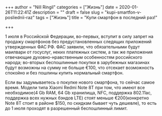 +++
author = "Nill Ringil"
categories = ["Жизнь"]
date = 2020-01-26T11:22:41Z
description = ""
draft = false
slug = "kupi-smartfon-v-posliednii-raz"
tags = ["Жизнь"]
title = "Купи смартфон в последний раз!"

+++


1 июля в Российской Федерации, во-первых, вступит в силу запрет на продажу смартфонов без предустановленных следящих приложений утвержденных ФАС РФ. ФАС заявили, что обязательными будут маилвари от госуслуг, неких платежных систем, а так же приложения отвечающие духовно-нравственным особенностям российского народа; во-вторых беспошлинные покупки в зарубежных магазинах будут возможны на сумму не больше €100, что отсекает возможность спокойно и без пошлины купить нормальный смартфон.

Если вы задумываетесь о покупке нового смартфона, то сейчас самое время. Модели типа Xiaomi Redmi Note 8T при том, что имеют все необходимое(4 Gb RAM, 64 Gb хранилища, NFC, поддержка 802.11ac, поддержка всех нужных бэндов LTE) стоят меньше €200(конкретно Note 8T стоит в районе $150, по скидкам бывает чуть дешевле), то есть до 1 июля проходят в разрешенный беспошлинный лимит.

